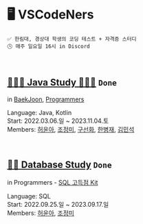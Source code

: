 # 🖥️ VSCodeNers
```
✅ 한림대, 경상대 학생의 코딩 테스트 + 자격증 스터디  
🕓 매주 일요일 16시 in Discord
```

<br/>

## [👩🏻‍💻 Java Study 👨🏻‍💻](https://github.com/VSCodeNers/heo-goo-joe-0306)  `Done`
in [BaekJoon](https://www.acmicpc.net/), [Programmers](https://school.programmers.co.kr/learn/challenges?)  
  
Language: Java, Kotlin  
Start: 2022.03.06.일 ~ 2023.11.04.토  
Members: [허윤아](https://github.com/yoona1110), [조정미](https://github.com/jung0115), [구선화](https://github.com/Gu-sunhw), [한병재](https://github.com/Hanbyungjae), [김민석](https://github.com/mins8578)  

<br/>
  
## [✍🏻 Database Study](https://github.com/VSCodeNers/db-study)  `Done`
in Programmers - [SQL 고득점 Kit](https://school.programmers.co.kr/learn/challenges?tab=sql_practice_kit)  
  
Language: SQL  
Start: 2022.09.25.일 ~ 2023.09.17.일  
Members: [허윤아](https://github.com/yoona1110), [조정미](https://github.com/jung0115)  

<!--
<br/>

## [🪪 정보처리기능사 실기 Study](https://github.com/VSCodeNers/info-license)
in 정보처리기능사 실기 문제집 2021, 2022  
  
Start: 2023.09.24.일 ~ X  
Members: [허윤아](https://github.com/yoona1110), [조정미](https://github.com/jung0115)  
-->
